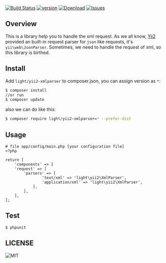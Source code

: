 
[![Build Status](https://img.shields.io/travis/lichunqiang/yii2-xmlparser.svg?style=flat-square)](http://travis-ci.org/lichunqiang/yii2-xmlparser)
[![version](https://img.shields.io/packagist/v/light/yii2-xmlparser.svg?style=flat-square)](https://packagist.org/packages/light/yii2-xmlparser)
[![Download](https://img.shields.io/packagist/dt/light/yii2-xmlparser.svg?style=flat-square)](https://packagist.org/packages/light/yii2-xmlparser)
[![Issues](https://img.shields.io/github/issues/lichunqiang/yii2-xmlparser.svg?style=flat-square)](https://github.com/lichunqiang/yii2-xmlparser/issues)

## Overview

This is a library help you to handle the xml request. As we all know, [Yii2](https://github.com/yiisoft/yii2) provided an built-in request parser for `json` like requests, it's `yii\web\JsonParser`. Sometimes, we need to handle the request of xml, so this library is birthed.

## Install

Add `light/yii2-xmlparser` to composer.json, you can assign version as `*`:

```sh
$ composer install
//or run
$ composer update
```

also we can do like this:

```sh
$ composer require light/yii2-xmlparser=* --prefer-dist
```

## Usage

```
# file app/config/main.php [your configuration file]
<?php

return [
    'components' => [
    'request' => [
        'parsers' => [
	        	'text/xml' => 'light\yii2\XmlParser',
	            'application/xml' => 'light\yii2\XmlParser',
	        ],
        ],
    ],
];

```

## Test

```
$ phpunit
```
## LICENSE

![MIT](https://img.shields.io/badge/license-MIT-blue.svg?style=flat-square)
